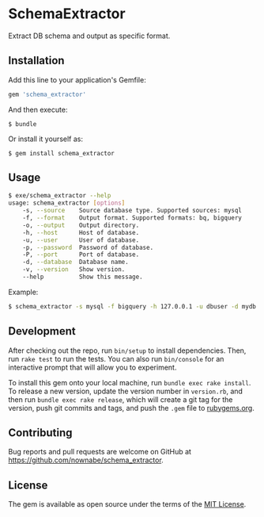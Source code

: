 # SchemaExtractor

Extract DB schema and output as specific format.

## Installation

Add this line to your application's Gemfile:

```ruby
gem 'schema_extractor'
```

And then execute:

    $ bundle

Or install it yourself as:

    $ gem install schema_extractor

## Usage

```bash
$ exe/schema_extractor --help
usage: schema_extractor [options]
    -s, --source    Source database type. Supported sources: mysql
    -f, --format    Output format. Supported formats: bq, bigquery
    -o, --output    Output directory.
    -h, --host      Host of database.
    -u, --user      User of database.
    -p, --password  Password of database.
    -P, --port      Port of database.
    -d, --database  Database name.
    -v, --version   Show version.
    --help          Show this message.
```

Example:

```bash
$ schema_extractor -s mysql -f bigquery -h 127.0.0.1 -u dbuser -d mydb -p dbpass -o tmp
```

## Development

After checking out the repo, run `bin/setup` to install dependencies. Then, run `rake test` to run the tests. You can also run `bin/console` for an interactive prompt that will allow you to experiment.

To install this gem onto your local machine, run `bundle exec rake install`. To release a new version, update the version number in `version.rb`, and then run `bundle exec rake release`, which will create a git tag for the version, push git commits and tags, and push the `.gem` file to [rubygems.org](https://rubygems.org).

## Contributing

Bug reports and pull requests are welcome on GitHub at https://github.com/nownabe/schema_extractor.


## License

The gem is available as open source under the terms of the [MIT License](http://opensource.org/licenses/MIT).

